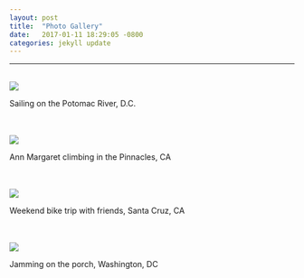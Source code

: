 ```yaml
---
layout: post
title:  "Photo Gallery"
date:   2017-01-11 18:29:05 -0800
categories: jekyll update
---
```




<hr>
<br>
<img class="gallery-resize" src="{{ "/assets/img/boat.jpg" | prepend: site.baseurl| prepend: site.url }}">
<p class="photo-loc">Sailing on the Potomac River, D.C.</p>
<br>

<br>
<img class="gallery-resize" src="{{ "/assets/img/climbing.jpg" | prepend: site.baseurl| prepend: site.url }}">
<p class="photo-loc">Ann Margaret climbing in the Pinnacles, CA</p>
<br>

<br>
<img class="gallery-resize" src="{{ "/assets/img/biketrip.jpg" | prepend: site.baseurl| prepend: site.url }}">
<p class="photo-loc">Weekend bike trip with friends, Santa Cruz, CA</p>
<br>

<br>
<img class="gallery-resize" src="{{ "/assets/img/porch.jpg" | prepend: site.baseurl| prepend: site.url }}">
<p class="photo-loc">Jamming on the porch, Washington, DC </p>
<br>